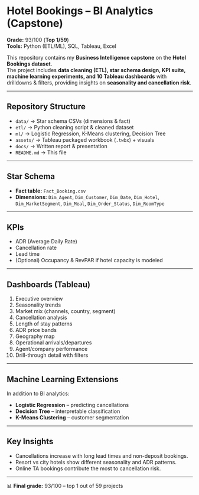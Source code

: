 # Hotel Bookings – BI Analytics (Capstone)

**Grade:** 93/100 (**Top 1/59**)  
**Tools:** Python (ETL/ML), SQL, Tableau, Excel

This repository contains my **Business Intelligence capstone** on the **Hotel Bookings dataset**.  
The project includes **data cleaning (ETL), star schema design, KPI suite, machine learning experiments, and 10 Tableau dashboards** with drilldowns & filters, providing insights on **seasonality and cancellation risk**.

---

## Repository Structure
- `data/` → Star schema CSVs (dimensions & fact)
- `etl/` → Python cleaning script & cleaned dataset
- `ml/` → Logistic Regression, K-Means clustering, Decision Tree
- `assets/` → Tableau packaged workbook (`.twbx`) + visuals
- `docs/` → Written report & presentation
- `README.md` → This file

---

## Star Schema
- **Fact table:** `Fact_Booking.csv`
- **Dimensions:** `Dim_Agent`, `Dim_Customer`, `Dim_Date`, `Dim_Hotel`,  
  `Dim_MarketSegment`, `Dim_Meal`, `Dim_Order_Status`, `Dim_RoomType`

---

## KPIs
- ADR (Average Daily Rate)  
- Cancellation rate  
- Lead time  
- (Optional) Occupancy & RevPAR if hotel capacity is modeled  

---

## Dashboards (Tableau)
1. Executive overview  
2. Seasonality trends  
3. Market mix (channels, country, segment)  
4. Cancellation analysis  
5. Length of stay patterns  
6. ADR price bands  
7. Geography map  
8. Operational arrivals/departures  
9. Agent/company performance  
10. Drill-through detail with filters  

---

## Machine Learning Extensions
In addition to BI analytics:
- **Logistic Regression** – predicting cancellations  
- **Decision Tree** – interpretable classification  
- **K-Means Clustering** – customer segmentation  

---

## Key Insights
- Cancellations increase with long lead times and non-deposit bookings.  
- Resort vs city hotels show different seasonality and ADR patterns.  
- Online TA bookings contribute the most to cancellation risk.  

---

📊 **Final grade:** 93/100 – top 1 out of 59 projects
